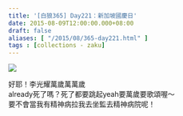 ```yaml
---
title: '[白狼365] Day221：新加坡國慶日'
date: 2015-08-09T12:00:00.000+08:00
draft: false
aliases: [ "/2015/08/365-day221.html" ]
tags : [collections - zaku]
---
```


![](/images/zaku221.jpg)

好耶！李光耀萬歲萬萬歲  
already死了嗎？死了都要跳起yeah要萬歲要歌頌喔～  
要不會當我有精神病拉我去坐監去精神病院呢！
